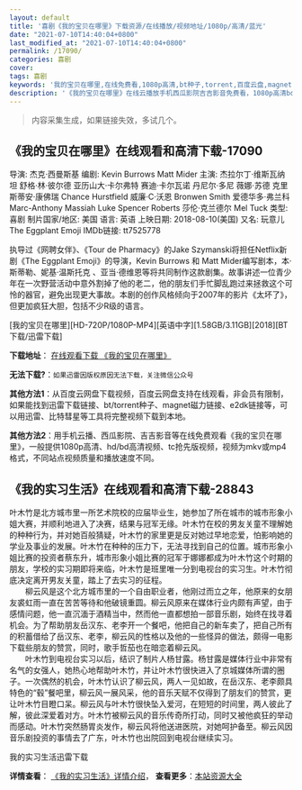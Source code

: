 ```yaml
---
layout: default
title: '喜剧《我的宝贝在哪里》下载资源/在线播放/视频地址/1080p/高清/蓝光'
date: "2021-07-10T14:40:04+0800"
last_modified_at: "2021-07-10T14:40:04+0800"
permalink: /17090/
categories: 喜剧
cover:
tags: 喜剧
keywords: '我的宝贝在哪里,在线免费看,1080p高清,bt种子,torrent,百度云盘,magnet,磁力链,迅雷下载资源'
description: '《我的宝贝在哪里》在线云播放手机西瓜影院吉吉影音免费看，1080p高清bd/hd未删减完整版和tc抢先枪版，mkv/mp4格式，附带bt/torrent种子、magnet/磁力链、百度云盘、网盘资源迅雷下载链接'
---
```


>内容采集生成，如果链接失效，多试几个。


## 《我的宝贝在哪里》在线观看和高清下载-17090

导演: 杰克·西曼斯基 编剧: Kevin Burrows Matt Mider 主演: 杰拉尔丁·维斯瓦纳坦 舒格·林·彼尔德 亚历山大·卡尔弗特 赛迪·卡尔瓦诺 丹尼尔·多尼 薇娜·苏德 克里斯蒂安·康佛瑞 Chance Hurstfield 威廉·C·沃恩 Bronwen Smith 爱德华多·弗兰科 Marc-Anthony Massiah Luke Spencer Roberts 莎伦·克兰德尔 Mel Tuck 类型: 喜剧 制片国家/地区: 美国 语言: 英语 上映日期: 2018-08-10(美国) 又名: 玩意儿 The Eggplant Emoji IMDb链接: tt7525778

执导过《网聘女伴》、《Tour de Pharmacy》的Jake Szymanski将担任Netflix新剧《The Eggplant Emoji》的导演，Kevin Burrows 和 Matt Mider编写剧本，本·斯蒂勒、妮基·温斯托克 、亚当·德维恩等将共同制作这款剧集。故事讲述一位青少年在一次野营活动中意外割掉了他的老二，他的朋友们手忙脚乱跑过来拯救这个可怜的器官，避免出现更大事故。本剧的创作风格倾向于2007年的影片《太坏了》，但更加疯狂大胆，包括不少R级的语言。


[我的宝贝在哪里][HD-720P/1080P-MP4][英语中字][1.58GB/3.11GB][2018][BT下载/迅雷下载]

**下载地址**： [在线观看下载 《我的宝贝在哪里》](https://www.btdx8.com/torrent/wdbbznl_2018.html) 


**无法下载?**：`如果迅雷因版权原因无法下载，关注微信公众号 `

**其他方法1**：从百度云网盘下载视频，百度云网盘支持在线观看，非会员有限制，如果能找到迅雷下载链接、bt/torrent种子、magnet磁力链接、e2dk链接等，可以用迅雷、比特彗星等工具将完整视频下载到本地。

**其他方法2**：用手机云播、西瓜影院、吉吉影音等在线免费观看《我的宝贝在哪里》，一般提供1080p高清、hd/bd高清视频、tc抢先版视频，视频为mkv或mp4格式，不同站点视频质量和播放速度不同。


## 《我的实习生活》在线观看和高清下载-28843

叶木竹是北方城市里一所艺术院校的应届毕业生，她参加了所在城市的城市形象小姐大赛，并顺利地进入了决赛，结果与冠军无缘。叶木竹在校的男友关童不理解她的种种行为，并对她百般猜疑，叶木竹的家里更是反对她过早地恋爱，怕影响她的学业及事业的发展。叶木竹在种种的压力下，无法寻找到自己的位置。城市形象小姐比赛的投资者蔡东升，城市形象小姐比赛的冠军于娜娜都成为叶木竹这个时期的朋友，学校的实习期即将来临，叶木竹是班里唯一分到电视台的实习生。叶木竹彻底决定离开男友关童，踏上了去实习的征程。<br />　　柳云风是这个北方城市里的一个自由职业者，他刚过而立之年，他原来的女朋友裘虹雨一直在苦苦等待和他破镜重圆。柳云风原来在媒体行业内颇有声望，由于感情问题，他一直沉湎于酒精当中，然而他一直都想拍一部音乐剧，始终在找寻着机会。为了帮助朋友岳汉东、老李开一个餐吧，他把自己的新车卖了，把自己所有的积蓄借给了岳汉东、老李，柳云风的性格以及他的一些怪异的做法，颇得一电影下载些朋友的赞赏，同时，歌手哲茄也在暗恋着柳云风。<br />　　叶木竹到电视台实习以后，结识了制片人杨甘露。杨甘露是媒体行业中非常有名气的女强人，她热心地帮助叶木竹，并让叶木竹很快进入了京城媒体所谓的圈子。一次偶然的机会，叶木竹认识了柳云风，两人一见如故，在岳汉东、老李颇具特色的&ldquo;毂&rdquo;餐吧里，柳云风一展风采，他的音乐天赋不仅得到了朋友们的赞赏，更让叶木竹目瞪口呆。柳云风与叶木竹很快坠入爱河，在短短的时间里，两人彼此了解，彼此深爱着对方。叶木竹被柳云风的音乐传奇所打动，同时又被他疯狂的举动而感动。叶木竹突然肠胃炎发作，柳云风将他送进医院，对她呵护备至。柳云风因音乐剧投资的事情去了广东，叶木竹也出院回到电视台继续实习。


我的实习生活迅雷下载

**详情查看**： [《我的实习生活》详情介绍](/movie/28843/)， **查看更多**：[本站资源大全](/movie/t/all/)

